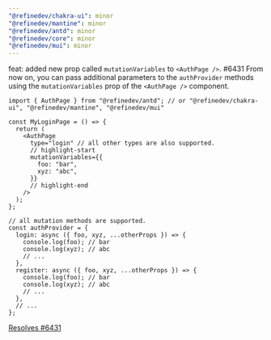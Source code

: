 ```yaml
---
"@refinedev/chakra-ui": minor
"@refinedev/mantine": minor
"@refinedev/antd": minor
"@refinedev/core": minor
"@refinedev/mui": minor
---
```


feat: added new prop called `mutationVariables` to `<AuthPage />`. #6431
From now on, you can pass additional parameters to the `authProvider` methods using the `mutationVariables` prop of the `<AuthPage />` component.

```tsx
import { AuthPage } from "@refinedev/antd"; // or "@refinedev/chakra-ui", "@refinedev/mantine", "@refinedev/mui"

const MyLoginPage = () => {
  return (
    <AuthPage
      type="login" // all other types are also supported.
      // highlight-start
      mutationVariables={{
        foo: "bar",
        xyz: "abc",
      }}
      // highlight-end
    />
  );
};

// all mutation methods are supported.
const authProvider = {
  login: async ({ foo, xyz, ...otherProps }) => {
    console.log(foo); // bar
    console.log(xyz); // abc
    // ...
  },
  register: async ({ foo, xyz, ...otherProps }) => {
    console.log(foo); // bar
    console.log(xyz); // abc
    // ...
  },
  // ...
};
```

[Resolves #6431](https://github.com/refinedev/refine/issues/6431)
